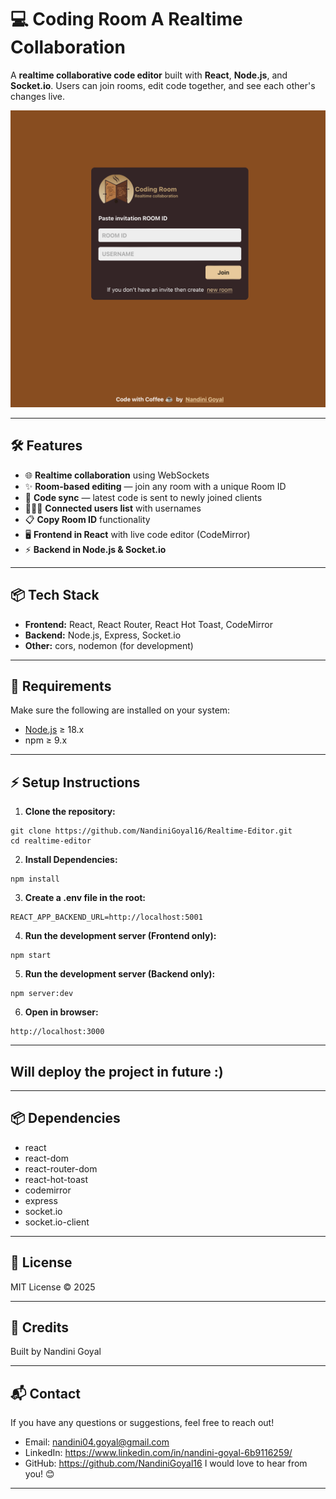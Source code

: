 # 💻 Coding Room A Realtime Collaboration

A **realtime collaborative code editor** built with **React**, **Node.js**, and **Socket.io**. Users can join rooms, edit code together, and see each other's changes live.  

![Realtime Editor](public/CodingRoomHomePage.png)

---

## 🛠 Features

- 🌐 **Realtime collaboration** using WebSockets
- ✨ **Room-based editing** — join any room with a unique Room ID
- 💾 **Code sync** — latest code is sent to newly joined clients
- 🧑‍🤝‍🧑 **Connected users list** with usernames
- 📋 **Copy Room ID** functionality
- 🖥 **Frontend in React** with live code editor (CodeMirror)
- ⚡ **Backend in Node.js & Socket.io**  

---

## 📦 Tech Stack

- **Frontend:** React, React Router, React Hot Toast, CodeMirror  
- **Backend:** Node.js, Express, Socket.io  
- **Other:** cors, nodemon (for development)  

---

## 🔧 Requirements

Make sure the following are installed on your system:

- [Node.js](https://nodejs.org/) ≥ 18.x  
- npm ≥ 9.x  

---

## ⚡ Setup Instructions

1. **Clone the repository:**

```
git clone https://github.com/NandiniGoyal16/Realtime-Editor.git
cd realtime-editor
```
2. **Install Dependencies:**

```
npm install
```

3. **Create a .env file in the root:**

```
REACT_APP_BACKEND_URL=http://localhost:5001
```

4. **Run the development server (Frontend only):**
```
npm start
```

5. **Run the development server (Backend only):**
```
npm server:dev
```
6. **Open in browser:**
```
http://localhost:3000
```
---

## Will deploy the project in future :)

---

## 📦 Dependencies
- react
- react-dom
- react-router-dom
- react-hot-toast
- codemirror
- express
- socket.io
- socket.io-client

---

## 📜 License
MIT License © 2025

---

## 🎉 Credits
Built by Nandini Goyal

---

## 📬 Contact

If you have any questions or suggestions, feel free to reach out!

- Email: nandini04.goyal@gmail.com
- LinkedIn: https://www.linkedin.com/in/nandini-goyal-6b9116259/
- GitHub: https://github.com/NandiniGoyal16
I would love to hear from you! 😊

---

